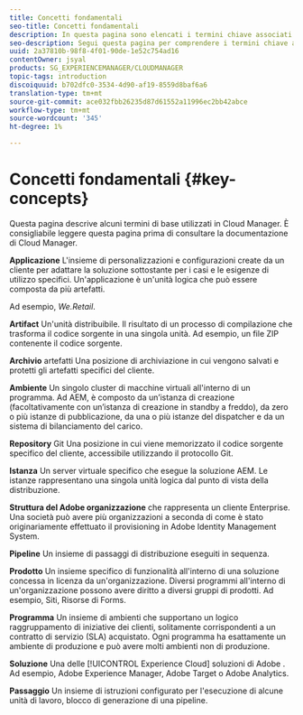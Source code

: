 ```yaml
---
title: Concetti fondamentali
seo-title: Concetti fondamentali
description: In questa pagina sono elencati i termini chiave associati a Cloud Manager.
seo-description: Segui questa pagina per comprendere i termini chiave associati a Cloud Manager.
uuid: 2a37810b-98f8-4f01-90de-1e52c754ad16
contentOwner: jsyal
products: SG_EXPERIENCEMANAGER/CLOUDMANAGER
topic-tags: introduction
discoiquuid: b702dfc0-3534-4d90-af19-8559d8baf6a6
translation-type: tm+mt
source-git-commit: ace032fbb26235d87d61552a11996ec2bb42abce
workflow-type: tm+mt
source-wordcount: '345'
ht-degree: 1%

---
```



# Concetti fondamentali {#key-concepts}

Questa pagina descrive alcuni termini di base utilizzati in Cloud Manager. È consigliabile leggere questa pagina prima di consultare la documentazione di Cloud Manager.

**Applicazione** L&#39;insieme di personalizzazioni e configurazioni create da un cliente per adattare la soluzione sottostante per i casi e le esigenze di utilizzo specifici. Un&#39;applicazione è un&#39;unità logica che può essere composta da più artefatti.

Ad esempio, *We.Retail*.

**Artifact** Un&#39;unità distribuibile. Il risultato di un processo di compilazione che trasforma il codice sorgente in una singola unità. Ad esempio, un file ZIP contenente il codice sorgente.

**Archivio** artefatti Una posizione di archiviazione in cui vengono salvati e protetti gli artefatti specifici del cliente.

**Ambiente** Un singolo cluster di macchine virtuali all&#39;interno di un programma. Ad AEM, è composto da un’istanza di creazione (facoltativamente con un’istanza di creazione in standby a freddo), da zero o più istanze di pubblicazione, da una o più istanze del dispatcher e da un sistema di bilanciamento del carico.

**Repository** Git Una posizione in cui viene memorizzato il codice sorgente specifico del cliente, accessibile utilizzando il protocollo Git.

**Istanza** Un server virtuale specifico che esegue la soluzione AEM. Le istanze rappresentano una singola unità logica dal punto di vista della distribuzione.

**Struttura del Adobe  organizzazione** che rappresenta un cliente Enterprise. Una società può avere più organizzazioni a seconda di come è stato originariamente effettuato il provisioning in  Adobe  Identity Management System.

**Pipeline** Un insieme di passaggi di distribuzione eseguiti in sequenza.

**Prodotto** Un insieme specifico di funzionalità all&#39;interno di una soluzione concessa in licenza da un&#39;organizzazione. Diversi programmi all&#39;interno di un&#39;organizzazione possono avere diritto a diversi gruppi di prodotti. Ad esempio, Siti, Risorse di Forms.

**Programma** Un insieme di ambienti che supportano un logico raggruppamento di iniziative dei clienti, solitamente corrispondenti a un contratto di servizio (SLA) acquistato. Ogni programma ha esattamente un ambiente di produzione e può avere molti ambienti non di produzione.

**Soluzione** Una delle [!UICONTROL Experience Cloud] soluzioni di Adobe . Ad esempio, Adobe Experience Manager,  Adobe Target o  Adobe Analytics.

**Passaggio** Un insieme di istruzioni configurato per l&#39;esecuzione di alcune unità di lavoro, blocco di generazione di una pipeline.
